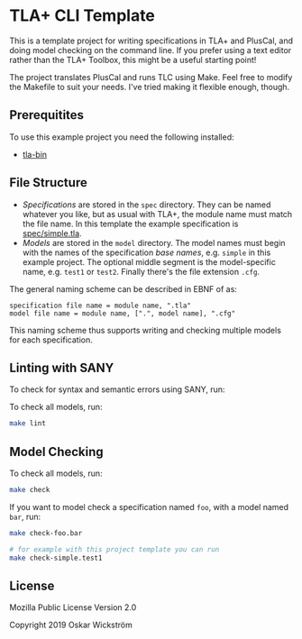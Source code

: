# TLA+ CLI Template

This is a template project for writing specifications in TLA+ and PlusCal, and
doing model checking on the command line. If you prefer using a text editor
rather than the TLA+ Toolbox, this might be a useful starting point!

The project translates PlusCal and runs TLC using Make. Feel free to modify
the Makefile to suit your needs. I've tried making it flexible enough, though.

## Prerequitites

To use this example project you need the following installed:

* [tla-bin](https://github.com/pmer/tla-bin)

## File Structure

* _Specifications_ are stored in the `spec` directory. They can be named
whatever you like, but as usual with TLA+, the module name must match the file
name. In this template the example specification is
[spec/simple.tla](spec/simple.tla).
* _Models_ are stored in the `model` directory. The model names must begin with
the names of the specification _base names_, e.g. `simple` in this example
project. The optional middle segment is the model-specific name, e.g. `test1`
or `test2`. Finally there's the file extension `.cfg`.

The general naming scheme can be described in EBNF of as:

```ebnf
specification file name = module name, ".tla"
model file name = module name, [".", model name], ".cfg"
```

This naming scheme thus supports writing and checking multiple models for each
specification.

## Linting with SANY

To check for syntax and semantic errors using SANY, run:

To check all models, run:

```sh
make lint
```

## Model Checking

To check all models, run:

```sh
make check
```

If you want to model check a specification named `foo`, with a model named
`bar`, run:


```sh
make check-foo.bar

# for example with this project template you can run
make check-simple.test1
```

## License

Mozilla Public License Version 2.0

Copyright 2019 Oskar Wickström
